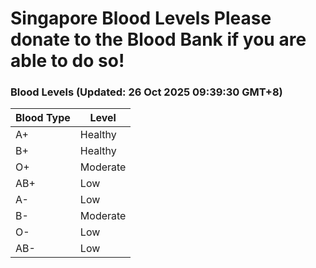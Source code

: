 Singapore Blood Levels
 Please donate to the Blood Bank if you are able to do so!
================================================================================================================================

### Blood Levels (Updated: 26 Oct 2025 09:39:30 GMT+8)
| Blood Type | Level     |
|------------|-----------|
| A+     | Healthy |
| B+     | Healthy |
| O+     | Moderate |
| AB+     | Low |
| A-     | Low |
| B-     | Moderate |
| O-     | Low |
| AB-     | Low |
